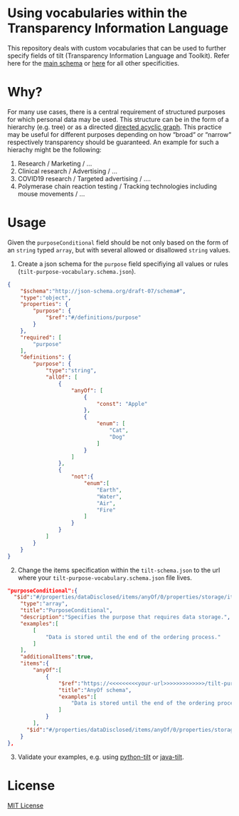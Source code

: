 # Using vocabularies within the Transparency Information Language

This repository deals with custom vocabularies that can be used to further specify fields of tilt (Transparency Information Language and Toolkit). Refer here for the [main schema](https://github.com/Transparency-Information-Language/schema) or [here](https://github.com/Transparency-Information-Language) for all other specificities. 

# Why?

For many use cases, there is a central requirement of structured purposes for which personal data may be used. This structure can be in the form of a hierarchy (e.g. tree) or as a directed [directed acyclic graph](https://en.wikipedia.org/wiki/Directed_acyclic_graph). This practice may be useful for different purposes depending on how “broad“ or “narrow“ respectively transparency should be guaranteed. An example for such a hierachy might be the following:

1. Research / Marketing / ...
2. Clinical research / Advertising / ...
3. COVID19 research / Targeted advertising / ....
4. Polymerase chain reaction testing / Tracking technologies including mouse movements / ...

# Usage

Given the `purposeConditional` field should be not only based on the form of an `string` typed `array`, but with several allowed or disallowed `string` values.

1. Create a json schema for the `purpose` field specifiying all values or rules (`tilt-purpose-vocabulary.schema.json`).

```json
{
    "$schema":"http://json-schema.org/draft-07/schema#",
    "type":"object",
    "properties": {
        "purpose": {
            "$ref":"#/definitions/purpose"
        }
    },
    "required": [
        "purpose"
    ],
    "definitions": {
        "purpose": {
            "type":"string",
            "allOf": [
                {
                    "anyOf": [
                        {
                            "const": "Apple"
                        },
                        {
                            "enum": [
                                "Cat",
                                "Dog"
                            ]
                        }
                    ]
                },
                {
                    "not":{
                        "enum":[
                            "Earth",
                            "Water",
                            "Air",
                            "Fire"
                        ]
                    }
                }
            ]
        }
    }
}
```

2. Change the items specification within the `tilt-schema.json` to the url where your `tilt-purpose-vocabulary.schema.json` file lives.

```json
"purposeConditional":{
  "$id":"#/properties/dataDisclosed/items/anyOf/0/properties/storage/items/anyOf/0/properties/purposeConditional",
    "type":"array",
    "title":"PurposeConditional",
    "description":"Specifies the purpose that requires data storage.",
    "examples":[
        [
            "Data is stored until the end of the ordering process."
        ]
    ],
    "additionalItems":true,
    "items":{
        "anyOf":[
            {
                "$ref":"https://<<<<<<<<<your-url>>>>>>>>>>>>>/tilt-purpose-vocabulary.schema.json#/definitions/purpose",
                "title":"AnyOf schema",
                "examples":[
                    "Data is stored until the end of the ordering process."
                ]
            }
        ],
      "$id":"#/properties/dataDisclosed/items/anyOf/0/properties/storage/items/anyOf/0/properties/purposeConditional/items"
    }
},
```



3. Validate your examples, e.g. using [python-tilt](https://github.com/Transparency-Information-Language/python-tilt) or [java-tilt](https://github.com/Transparency-Information-Language/java-tilt).

# License
[MIT License](LICENSE)
